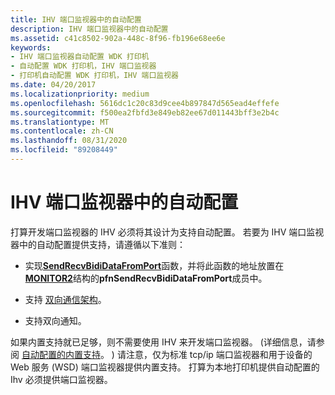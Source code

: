 ```yaml
---
title: IHV 端口监视器中的自动配置
description: IHV 端口监视器中的自动配置
ms.assetid: c41c8502-902a-448c-8f96-fb196e68ee6e
keywords:
- IHV 端口监视器自动配置 WDK 打印机
- 自动配置 WDK 打印机，IHV 端口监视器
- 打印机自动配置 WDK 打印机，IHV 端口监视器
ms.date: 04/20/2017
ms.localizationpriority: medium
ms.openlocfilehash: 5616dc1c20c83d9cee4b897847d565ead4effefe
ms.sourcegitcommit: f500ea2fbfd3e849eb82ee67d011443bff3e2b4c
ms.translationtype: MT
ms.contentlocale: zh-CN
ms.lasthandoff: 08/31/2020
ms.locfileid: "89208449"
---
```

# <a name="autoconfiguration-in-an-ihv-port-monitor"></a>IHV 端口监视器中的自动配置


打算开发端口监视器的 IHV 必须将其设计为支持自动配置。 若要为 IHV 端口监视器中的自动配置提供支持，请遵循以下准则：

-   实现[**SendRecvBidiDataFromPort**](/previous-versions/ff562071(v=vs.85))函数，并将此函数的地址放置在[**MONITOR2**](/windows-hardware/drivers/ddi/winsplp/ns-winsplp-_monitor2)结构的**pfnSendRecvBidiDataFromPort**成员中。

-   支持 [双向通信架构](./bidi-communications-schema-reference.md)。

-   支持双向通知。

如果内置支持就已足够，则不需要使用 IHV 来开发端口监视器。  (详细信息，请参阅 [自动配置的内置支持](in-box-support-for-autoconfiguration.md)。 ) 请注意，仅为标准 tcp/ip 端口监视器和用于设备的 Web 服务 (WSD) 端口监视器提供内置支持。 打算为本地打印机提供自动配置的 Ihv 必须提供端口监视器。

 

